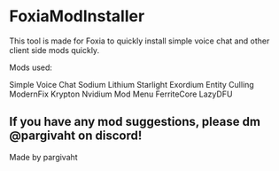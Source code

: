 # FoxiaModInstaller

This tool is made for Foxia to quickly install simple voice chat and other client side mods quickly.

Mods used:

Simple Voice Chat
Sodium
Lithium
Starlight
Exordium
Entity Culling
ModernFix
Krypton
Nvidium
Mod Menu
FerriteCore
LazyDFU

## If you have any mod suggestions, please dm @pargivaht on discord!

Made by pargivaht



